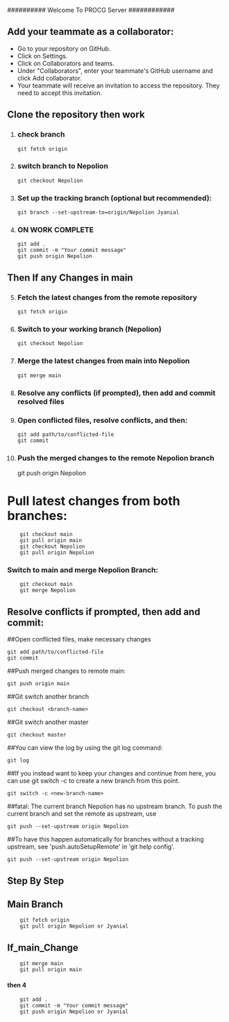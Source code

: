 ########## Welcome To PROCG Server ############

## Add your teammate as a collaborator:

- Go to your repository on GitHub.
- Click on Settings.
- Click on Collaborators and teams.
- Under "Collaborators", enter your teammate's GitHub username and click Add collaborator.
- Your teammate will receive an invitation to access the repository. They need to accept this invitation.

## Clone the repository then work

1.  ### check branch

        git fetch origin

2.  ### switch branch to Nepolion

        git checkout Nepolion

3.  ### Set up the tracking branch (optional but recommended):

        git branch --set-upstream-to=origin/Nepolion Jyanial

4.  ### ON WORK COMPLETE

        git add .
        git commit -m "Your commit message"
        git push origin Nepolion

## Then If any Changes in main

5.  ### Fetch the latest changes from the remote repository

        git fetch origin

6.  ### Switch to your working branch (Nepolion)

        git checkout Nepolion

7.  ### Merge the latest changes from main into Nepolion

        git merge main

8.  ### Resolve any conflicts (if prompted), then add and commit resolved files
9.  ### Open conflicted files, resolve conflicts, and then:

        git add path/to/conflicted-file
        git commit

10. ### Push the merged changes to the remote Nepolion branch
    git push origin Nepolion

# Pull latest changes from both branches:

        git checkout main
        git pull origin main
        git checkout Nepolion
        git pull origin Nepolion

### Switch to main and merge Nepolion Branch:

        git checkout main
        git merge Nepolion

## Resolve conflicts if prompted, then add and commit:

##Open conflicted files, make necessary changes

    git add path/to/conflicted-file
    git commit

##Push merged changes to remote main:

    git push origin main

##Git switch another branch

    git checkout <branch-name>

##Git switch another master

    git checkout master

##You can view the log by using the git log command:

    git log

##If you instead want to keep your changes and continue from here, you can use git switch -c <new-branch-name> to create a new branch from this point.

    git switch -c <new-branch-name>

##fatal: The current branch Nepolion has no upstream branch.
To push the current branch and set the remote as upstream, use

    git push --set-upstream origin Nepolion

##To have this happen automatically for branches without a tracking
upstream, see 'push.autoSetupRemote' in 'git help config'.

    git push --set-upstream origin Nepolion

## Step By Step

## Main Branch

        git fetch origin
        git pull origin Nepolion or Jyanial

## If_main_Change

        git merge main
        git pull origin main

#### then 4

        git add .
        git commit -m "Your commit message"
        git push origin Nepolion or Jyanial
